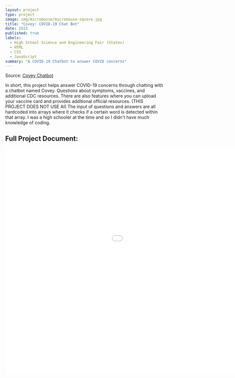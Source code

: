 ```yaml
---
layout: project
type: project
image: img/micromouse/micromouse-square.jpg
title: "Covey: COVID-19 Chat Bot"
date: 2015
published: true
labels:
  - High School Science and Engineering Fair (States)
  - HTML
  - CSS
  - JavaScript
summary: "A COVID-19 Chatbot to answer COVID concerns"
---
```

Source: <a href="https://ralphramosgit.github.io/Covey/"><i class="large github icon "></i>Covey Chatbot</a>

In short, this project helps answer COVID-19 concerns through chatting with a chatbot named Covey. Questions about symptoms, vaccines, and additional CDC resources. There are also features where you can upload your vaccine card and provides additional official resources.
(THIS PROJECT DOES NOT USE AI)
The input of questions and answers are all hardcoded into arrays where it checks if a certain word is detected within that array. I was a high schooler at the time and so I didn't have much knowledge of coding.
## Full Project Document:
<iframe src="Covey.pdf" width="1280" height="720" style="border: none;"></iframe>
